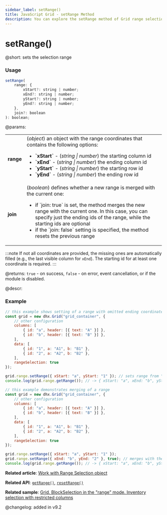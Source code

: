 ```yaml
---
sidebar_label: setRange()
title: JavaScript Grid - setRange Method 
description: You can explore the setRange method of Grid range selection in the documentation of the DHTMLX JavaScript UI library. Browse developer guides and API reference, try out code examples and live demos, and download a free 30-day evaluation version of DHTMLX Suite.
---
```


# setRange()

@short: sets the selection range

### Usage

~~~jsx
setRange(
    range: {
        xStart?: string | number;
        xEnd?: string | number;
        yStart?: string | number;
        yEnd?: string | number;
    },
    join?: boolean
): boolean;
~~~

@params:
<table>
    <tbody>
        <tr>
            <td><b>range</b></td>
            <td>(<i>object</i>) an object with the range coordinates that contains the following options:<ul><li><b>`xStart`</b> - (<i>string | number</i>) the starting column id</li><li><b>`xEnd`</b> - (<i>string | number</i>) the ending column id</li><li><b>`yStart`</b> - (<i>string | number</i>) the starting row id</li><li><b>`yEnd`</b> - (<i>string | number</i>) the ending row id</li></ul></td>
        </tr>
        <tr>
            <td><b>join</b></td>
            <td>(<i>boolean</i>) defines whether a new range is merged with the current one:
            <ul><li>if `join: true` is set, the method merges the new range with the current one. In this case, you can specify just the ending ids of the range, while the starting ids are optional</li><li>if the `join: false` setting is specified, the method resets the previous range</li></ul></td>
        </tr>
    </tbody>
</table>

:::note
If not all coordinates are provided, the missing ones are automatically filled (e.g., the last visible column for `xEnd`). The starting id for at least one coordinate is required.
:::

@returns:
`true` - on success, `false` - on error, event cancellation, or if the module is disabled.

@descr:
### Example

~~~jsx
// this example shows setting of a range with omitted ending coordinates
const grid = new dhx.Grid("grid_container", {
    // other configuration
    columns: [
        { id: "a", header: [{ text: "A" }] },
        { id: "b", header: [{ text: "B" }] },
    ],
    data: [
        { id: "1", a: "A1", b: "B1" },
        { id: "2", a: "A2", b: "B2" },
    ],
    rangeSelection: true
});

grid.range.setRange({ xStart: "a", yStart: "1" }); // sets range from "a1" to the end
console.log(grid.range.getRange()); // -> { xStart: "a", xEnd: "b", yStart: "1", yEnd: "2" }
~~~

~~~jsx
// this example demonstrates merging of a range
const grid = new dhx.Grid("grid_container", {
    // other configuration
    columns: [
        { id: "a", header: [{ text: "A" }] },
        { id: "b", header: [{ text: "B" }] },
    ],
    data: [
        { id: "1", a: "A1", b: "B1" },
        { id: "2", a: "A2", b: "B2" },
    ],
    rangeSelection: true
});

grid.range.setRange({ xStart: "a", yStart: "1" });
grid.range.setRange({ xEnd: "b", yEnd: "2" }, true); // merges with the current range
console.log(grid.range.getRange()); // -> { xStart: "a", xEnd: "b", yStart: "1", yEnd: "2" }
~~~

**Related article**: [Work with Range Selection object](grid/usage_rangeselection.md)

**Related API**: [`getRange()`](grid/api/rangeselection/getrange_method.md),
[`resetRange()`](grid/api/rangeselection/resetrange_method.md)

**Related sample**: [Grid. BlockSelection in the "range" mode. Inventory selection with restricted columns](https://snippet.dhtmlx.com/42fp5qvt)

@changelog:
added in v9.2